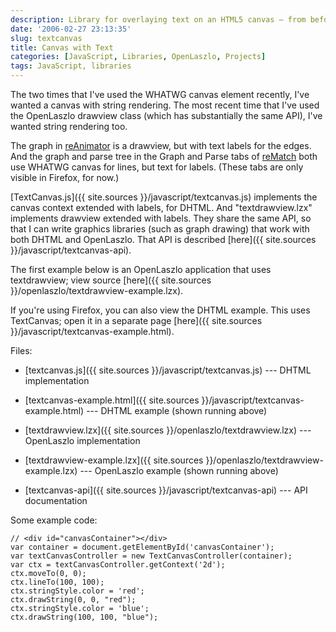```yaml
---
description: Library for overlaying text on an HTML5 canvas — from before canvas had drawText
date: '2006-02-27 23:13:35'
slug: textcanvas
title: Canvas with Text
categories: [JavaScript, Libraries, OpenLaszlo, Projects]
tags: JavaScript, libraries
---
```


The two times that I've used the WHATWG canvas element recently, I've wanted a canvas with string rendering.  The most recent time that I've used the OpenLaszlo drawview class (which has substantially the same API), I've wanted string rendering too.

<!-- more -->

The graph in [reAnimator](/tools/reanimator) is a drawview, but with text labels for the edges.  And the graph and parse tree in the Graph and Parse tabs of [reMatch](/tools/rematch) both use WHATWG canvas for lines, but text for labels.  (These tabs are only visible in Firefox, for now.)

[TextCanvas.js]({{ site.sources }}/javascript/textcanvas.js) implements the canvas context extended with labels, for DHTML.  And "textdrawview.lzx" implements drawview extended with labels.  They share the same API, so that I can write graphics libraries (such as graph drawing) that work with both DHTML and OpenLaszlo.  That API is described [here]({{ site.sources }}/javascript/textcanvas-api).

The first example below is an OpenLaszlo application that uses textdrawview; view source [here]({{ site.sources }}/openlaszlo/textdrawview-example.lzx).

If you're using Firefox, you can also view the DHTML example.  This uses TextCanvas; open it in a separate page [here]({{ site.sources }}/javascript/textcanvas-example.html).

Files:

* [textcanvas.js]({{ site.sources }}/javascript/textcanvas.js) --- DHTML implementation

* [textcanvas-example.html]({{ site.sources }}/javascript/textcanvas-example.html) --- DHTML example (shown running above)

* [textdrawview.lzx]({{ site.sources }}/openlaszlo/textdrawview.lzx) --- OpenLaszlo implementation

* [textdrawview-example.lzx]({{ site.sources }}/openlaszlo/textdrawview-example.lzx) --- OpenLaszlo example (shown running above)

* [textcanvas-api]({{ site.sources }}/javascript/textcanvas-api) --- API documentation

Some example code:

    // <div id="canvasContainer"></div>
    var container = document.getElementById('canvasContainer');
    var textCanvasController = new TextCanvasController(container);
    var ctx = textCanvasController.getContext('2d');
    ctx.moveTo(0, 0);
    ctx.lineTo(100, 100);
    ctx.stringStyle.color = 'red';
    ctx.drawString(0, 0, "red");
    ctx.stringStyle.color = 'blue';
    ctx.drawString(100, 100, "blue");
